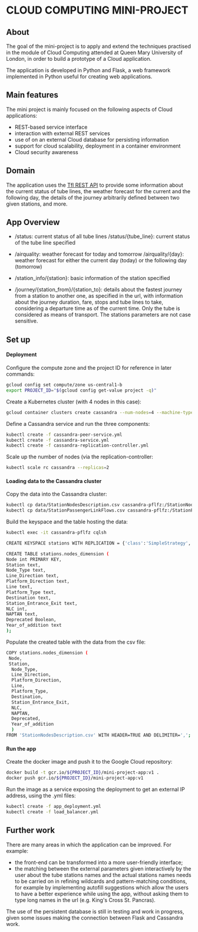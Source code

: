 # CLOUD COMPUTING MINI-PROJECT

About
-----
The goal of the mini-project is to apply and extend the techniques practised in the module of Cloud Computing attended at Queen Mary University of London, in order to build a prototype of a Cloud application.

The application is developed in Python and Flask, a web framework implemented in Python useful for creating web applications. 


Main features
-----
The mini project is mainly focused on the following aspects of Cloud applications:

- REST-based service interface
- interaction with external REST services
- use of on an external Cloud database for persisting information
- support for cloud scalability, deployment in a container environment
- Cloud security awareness


Domain
------
The application uses the [Tfl REST API](https://api.tfl.gov.uk/) to provide some information about the current status of tube lines, the weather forecast for the current and the following day, the details of the journey arbitrarily defined between two given stations, and more. 


App Overview
------

- /status: current status of all tube lines
  /status/{tube_line}: current status of the tube line specified

- /airquality: weather forecast for today and tomorrow
  /airquality/{day}: weather forecast for either the current day (today) or the following day (tomorrow)

- /station_info/{station}: basic information of the station specified

- /journey/{station_from}/{station_to}: details about the fastest journey from a station to another one, as specified in the url, with information about the journey duration, fare, stops and tube lines to take, considering a departure time as of the current time. Only the tube is considered as means of transport. The stations parameters are not case sensitive.


Set up
-------
#### Deployment
Configure the compute zone and the project ID for reference in later commands:
```bash
gcloud config set compute/zone us-central1-b
export PROJECT_ID="$(gcloud config get-value project -q)"
```

Create a Kubernetes cluster (with 4 nodes in this case):
```bash
gcloud container clusters create cassandra --num-nodes=4 --machine-type "n1-standard-2"
```

Define a Cassandra service and run the three components: 
```bash
kubectl create -f cassandra-peer-service.yml
kubectl create -f cassandra-service.yml
kubectl create -f cassandra-replication-controller.yml
```

Scale up the number of nodes (via the replication-controller:
```bash
kubectl scale rc cassandra --replicas=2
```


#### Loading data to the Cassandra cluster
Copy the data into the Cassandra cluster:
```bash
kubectl cp data/StationNodesDescription.csv cassandra-pflfz:/StationNodesDescription.csv
kubectl cp data/StationPassengerLinkFlows.csv cassandra-pflfz:/StationPassengerLinkFlows.csv
```
Build the keyspace and the table hosting the data:
```bash
kubectl exec -it cassandra-pflfz cqlsh

CREATE KEYSPACE stations WITH REPLICATION = {'class':'SimpleStrategy', 'replication_factor':2};

CREATE TABLE stations.nodes_dimension (
Node int PRIMARY KEY,
Station text,
Node_Type text, 
Line_Direction text,
Platform_Direction text, 
Line text,
Platform_Type text, 
Destination text,
Station_Entrance_Exit text,
NLC int,
NAPTAN text,
Deprecated Boolean,
Year_of_addition text
);
```
Populate the created table with the data from the csv file:
```bash
COPY stations.nodes_dimension (   
 Node,
 Station,
  Node_Type, 
  Line_Direction,
  Platform_Direction, 
  Line,
  Platform_Type, 
  Destination,
  Station_Entrance_Exit,
  NLC,
  NAPTAN,
  Deprecated,
  Year_of_addition
  )
FROM 'StationNodesDescription.csv' WITH HEADER=TRUE AND DELIMITER=',';
```

#### Run the app
Create the docker image and push it to the Google Cloud repository:
 ```bash
 docker build -t gcr.io/${PROJECT_ID}/mini-project-app:v1 .
 docker push gcr.io/${PROJECT_ID}/mini-project-app:v1
 ```
 
Run the image as a service exposing the deployment to get an external IP address, using the .yml files:
 ```bash
kubectl create -f app_deployment.yml
kubectl create -f load_balancer.yml
 ```
 
 
 Further work
 -------
 There are many areas in which the application can be improved. For example:
 - the front-end can be transformed into a more user-friendly interface;
 - the matching between the external parameters given interactively by the user about the tube stations names and the actual stations names needs to be carried on in refining wildcards and pattern-matching conditions, for example by implementing autofill suggestions which allow the users to have a better experience while using the app, without asking them to type long names in the url (e.g. King's Cross St. Pancras).
 
 
The use of the persistent database is still in testing and work in progress, given some issues making the connection between Flask and Cassandra work.  
